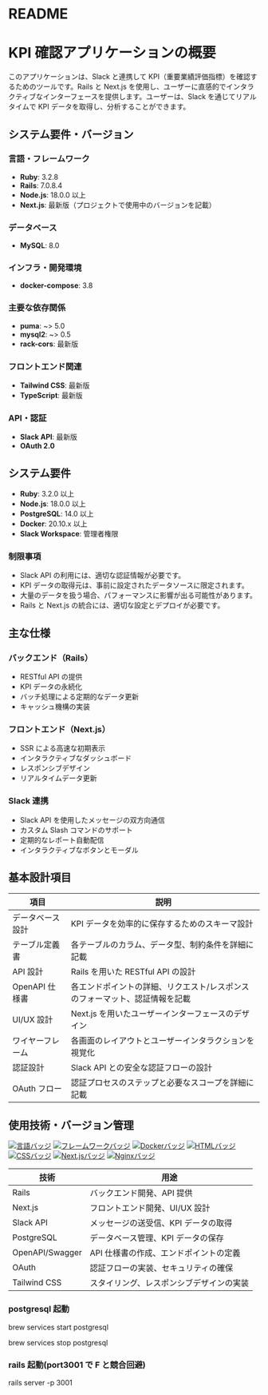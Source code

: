 # README

# KPI 確認アプリケーションの概要

このアプリケーションは、Slack と連携して KPI（重要業績評価指標）を確認するためのツールです。Rails と Next.js を使用し、ユーザーに直感的でインタラクティブなインターフェースを提供します。ユーザーは、Slack を通じてリアルタイムで KPI データを取得し、分析することができます。

## システム要件・バージョン

### 言語・フレームワーク

- **Ruby**: 3.2.8
- **Rails**: 7.0.8.4
- **Node.js**: 18.0.0 以上
- **Next.js**: 最新版（プロジェクトで使用中のバージョンを記載）

### データベース

- **MySQL**: 8.0

### インフラ・開発環境

- **docker-compose**: 3.8

### 主要な依存関係

- **puma**: ~> 5.0
- **mysql2**: ~> 0.5
- **rack-cors**: 最新版

### フロントエンド関連

- **Tailwind CSS**: 最新版
- **TypeScript**: 最新版

### API・認証

- **Slack API**: 最新版
- **OAuth 2.0**

## システム要件

- **Ruby**: 3.2.0 以上
- **Node.js**: 18.0.0 以上
- **PostgreSQL**: 14.0 以上
- **Docker**: 20.10.x 以上
- **Slack Workspace**: 管理者権限

### 制限事項

- Slack API の利用には、適切な認証情報が必要です。
- KPI データの取得元は、事前に設定されたデータソースに限定されます。
- 大量のデータを扱う場合、パフォーマンスに影響が出る可能性があります。
- Rails と Next.js の統合には、適切な設定とデプロイが必要です。

## 主な仕様

### バックエンド（Rails）

- RESTful API の提供
- KPI データの永続化
- バッチ処理による定期的なデータ更新
- キャッシュ機構の実装

### フロントエンド（Next.js）

- SSR による高速な初期表示
- インタラクティブなダッシュボード
- レスポンシブデザイン
- リアルタイムデータ更新

### Slack 連携

- Slack API を使用したメッセージの双方向通信
- カスタム Slash コマンドのサポート
- 定期的なレポート自動配信
- インタラクティブなボタンとモーダル

## 基本設計項目

| 項目             | 説明                                                                        |
| ---------------- | --------------------------------------------------------------------------- |
| データベース設計 | KPI データを効率的に保存するためのスキーマ設計                              |
| テーブル定義書   | 各テーブルのカラム、データ型、制約条件を詳細に記載                          |
| API 設計         | Rails を用いた RESTful API の設計                                           |
| OpenAPI 仕様書   | 各エンドポイントの詳細、リクエスト/レスポンスのフォーマット、認証情報を記載 |
| UI/UX 設計       | Next.js を用いたユーザーインターフェースのデザイン                          |
| ワイヤーフレーム | 各画面のレイアウトとユーザーインタラクションを視覚化                        |
| 認証設計         | Slack API との安全な認証フローの設計                                        |
| OAuth フロー     | 認証プロセスのステップと必要なスコープを詳細に記載                          |

## 使用技術・バージョン管理

[![言語バッジ](https://img.shields.io/badge/-Ruby-CC342D.svg?logo=ruby&style=flat-square&logoColor=white)](https://www.ruby-lang.org/)
[![フレームワークバッジ](https://img.shields.io/badge/-Ruby%20on%20Rails-CC0000.svg?logo=ruby-on-rails&style=flat-square&logoColor=white)](https://rubyonrails.org/)
[![Dockerバッジ](https://img.shields.io/badge/-Docker-2496ED.svg?logo=docker&style=flat-square&logoColor=white)](https://www.docker.com/)
[![HTMLバッジ](https://img.shields.io/badge/-HTML5-E34F26.svg?logo=html5&style=flat-square&logoColor=white)](https://developer.mozilla.org/en-US/docs/Web/Guide/HTML)
[![CSSバッジ](https://img.shields.io/badge/-CSS3-1572B6.svg?logo=css3&style=flat-square&logoColor=white)](https://developer.mozilla.org/en-US/docs/Web/CSS)
[![Next.jsバッジ](https://img.shields.io/badge/-Next.js-000000.svg?logo=next.js&style=flat-square&logoColor=white)](https://nextjs.org/)
[![Nginxバッジ](https://img.shields.io/badge/-Nginx-009639.svg?logo=nginx&style=flat-square&logoColor=white)](https://www.nginx.com/)

| 技術            | 用途                                     |
| --------------- | ---------------------------------------- |
| Rails           | バックエンド開発、API 提供               |
| Next.js         | フロントエンド開発、UI/UX 設計           |
| Slack API       | メッセージの送受信、KPI データの取得     |
| PostgreSQL      | データベース管理、KPI データの保存       |
| OpenAPI/Swagger | API 仕様書の作成、エンドポイントの定義   |
| OAuth           | 認証フローの実装、セキュリティの確保     |
| Tailwind CSS    | スタイリング、レスポンシブデザインの実装 |


### postgresql 起動

brew services start postgresql

brew services stop postgresql

### rails 起動(port3001 で F と競合回避)

rails server -p 3001
